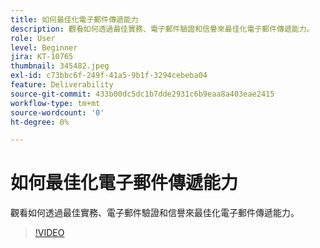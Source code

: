 ```yaml
---
title: 如何最佳化電子郵件傳遞能力
description: 觀看如何透過最佳實務、電子郵件驗證和信譽來最佳化電子郵件傳遞能力。
role: User
level: Beginner
jira: KT-10765
thumbnail: 345482.jpeg
exl-id: c73bbc6f-249f-41a5-9b1f-3294cebeba04
feature: Deliverability
source-git-commit: 433b00dc5dc1b7dde2931c6b9eaa8a403eae2415
workflow-type: tm+mt
source-wordcount: '0'
ht-degree: 0%

---
```


# 如何最佳化電子郵件傳遞能力

觀看如何透過最佳實務、電子郵件驗證和信譽來最佳化電子郵件傳遞能力。

>[!VIDEO](https://video.tv.adobe.com/v/345482/?quality=12&learn=on)

